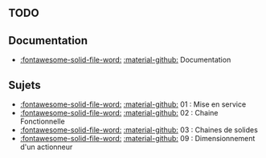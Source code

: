 [comment]: <> (Généré automatiquement par make_page_systemes.py, creation_fichiers_systemes)

## TODO  
## Documentation 
- [:fontawesome-solid-file-word:](https://github.com/xpessoles/TP_Documents_PSI/raw/master/06_Cordeuse/06_DocumentationCordeuse.docx) [:material-github:](https://github.com/xpessoles/TP_Documents_PSI/tree/master/06_Cordeuse)   Documentation 

## Sujets 
- [:fontawesome-solid-file-word:](https://github.com/xpessoles/TP_Sujets/raw/main/01_MiseEnService/06_Cordeuse_01_MiseEnService.docx) [:material-github:](https://github.com/xpessoles/TP_Sujets/tree/main/01_MiseEnService) 01 : Mise en service
- [:fontawesome-solid-file-word:](https://github.com/xpessoles/TP_Sujets/raw/main/02_ChaineFonctionnelle/06_Cordeuse_02_ChaineFonctionnelle.docx) [:material-github:](https://github.com/xpessoles/TP_Sujets/tree/main/02_ChaineFonctionnelle) 02 : Chaine Fonctionnelle
- [:fontawesome-solid-file-word:](https://github.com/xpessoles/TP_Sujets/raw/main/03_ChainesDeSolides/06_Cordeuse_03_ChaineDeSolides.docx) [:material-github:](https://github.com/xpessoles/TP_Sujets/tree/main/03_ChainesDeSolides) 03 : Chaines de solides
- [:fontawesome-solid-file-word:](https://github.com/xpessoles/TP_Sujets/raw/main/09_Dimensionnement_Actionneur_Dynamique/06_Cordeuse_09_Dimensionnement_Actionneur.docx) [:material-github:](https://github.com/xpessoles/TP_Sujets/tree/main/09_Dimensionnement_Actionneur_Dynamique) 09 : Dimensionnement d'un actionneur
